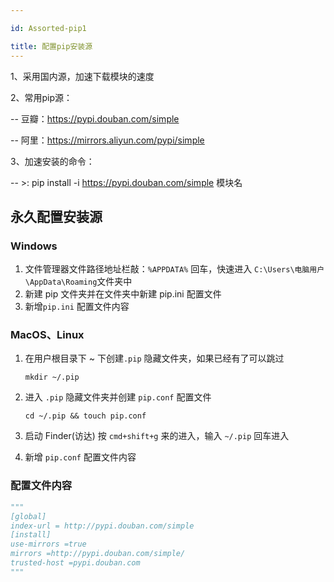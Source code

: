 ```yaml
---

id: Assorted-pip1

title: 配置pip安装源
---
```


1、采用国内源，加速下载模块的速度

2、常用pip源：

-- 豆瓣：https://pypi.douban.com/simple

-- 阿里：https://mirrors.aliyun.com/pypi/simple

3、加速安装的命令：

-- >: pip install -i https://pypi.douban.com/simple 模块名

## 永久配置安装源

### Windows

1. 文件管理器文件路径地址栏敲：`%APPDATA%` 回车，快速进入 `C:\Users\电脑用户\AppData\Roaming`文件夹中
2. 新建 pip 文件夹并在文件夹中新建 pip.ini 配置文件
3. 新增`pip.ini` 配置文件内容

### MacOS、Linux

1. 在用户根目录下 ~ 下创建`.pip` 隐藏文件夹，如果已经有了可以跳过

   ```shell
   mkdir ~/.pip
   ```

2. 进入 `.pip` 隐藏文件夹并创建 `pip.conf` 配置文件

   ```shell
   cd ~/.pip && touch pip.conf
   ```

3. 启动 Finder(访达) 按 `cmd+shift+g` 来的进入，输入 `~/.pip` 回车进入

4. 新增 `pip.conf` 配置文件内容

### 配置文件内容

```python
"""
[global]
index-url = http://pypi.douban.com/simple
[install]
use-mirrors =true
mirrors =http://pypi.douban.com/simple/
trusted-host =pypi.douban.com
"""
```

